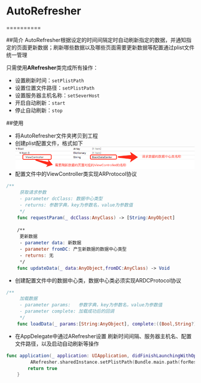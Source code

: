 # AutoRefresher
==========

##简介
AutoRefresher根据设定的时间间隔定时自动刷新指定的数据，并通知指定的页面更新数据；刷新哪些数据以及哪些页面需要更新数据等配置通过plist文件统一管理 

只需使用**ARefresher**类完成所有操作：
* 设置刷新时间：`setPlistPath`
*  设置位置文件路径：`setPlistPath`
*  设置服务器主机名称：`setSeverHost`
*  开启自动刷新：`start`
*  停止自动刷新：`stop`

##使用
* 将AutoRefresher文件夹拷贝到工程
* 创建plist配置文件，格式如下
![Alt text](Resource/1.png)
* 配置文件中的ViewController类实现ARProtocol协议 
```swift
/**
     获取请求参数
     - parameter dcClass: 数据中心类型
     - returns: 参数字典，key为参数名，value为参数值
     */
    func requestParam(_ dcClass:AnyClass) -> [String:AnyObject]
    
    /**
     更新数据
     - parameter data: 新数据
     - parameter fromDC: 产生新数据的数据中心类型
     - returns: 无
     */
    func updateData(_ data:AnyObject,fromDC:AnyClass) -> Void
```
* 创建配置文件中的数据中心类，数据中心类必须实现ARDCProtocol协议
```swift
/**
     加载数据
     - parameter params:   参数字典，key为参数名，value为参数值
     - parameter complete: 加载成功后的回调
     */
    func loadData(_ params:[String:AnyObject], complete:((Bool,String?),AnyObject)->Void)
```
* 在AppDelegate中通过ARefresher设置 刷新时间间隔、服务器主机名、配置文件路径，以及启动自动刷新等操作
```swift
func application(_ application: UIApplication, didFinishLaunchingWithOptions launchOptions: [UIApplicationLaunchOptionsKey: Any]?) -> Bool {
         ARefresher.sharedInstance.setPlistPath(Bundle.main.path(forResource: "AutoRefreshConfig", ofType: "plist")!).setRefreshTime(5.0).setSeverHost("baidu.com").start()
        return true
    }
```
